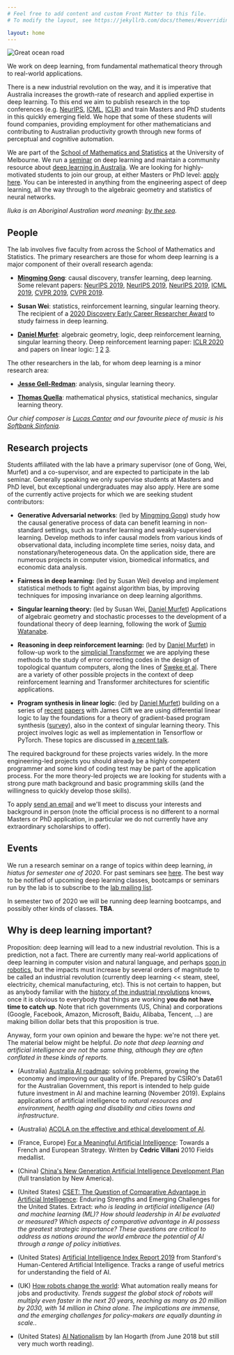 ```yaml
---
# Feel free to add content and custom Front Matter to this file.
# To modify the layout, see https://jekyllrb.com/docs/themes/#overriding-theme-defaults

layout: home
---
```


![Great ocean road](https://outbackfree.imgix.net/content/tours/Grayline/Great_Ocean_Road/064OK_IMGP0415-X2.jpg?w=1740&h=980&fit=crop&crop=center&auto=format)

We work on deep learning, from fundamental mathematical theory through to real-world applications. 

There is a new industrial revolution on the way, and it is imperative that Australia increases the growth-rate of research and applied expertise in deep learning. To this end we aim to publish research in the top conferences (e.g. [NeurIPS](https://nips.cc/), [ICML](https://icml.cc/), [ICLR](https://iclr.cc/)) and train Masters and PhD students in this quickly emerging field. We hope that some of these students will found companies, providing employment for other mathematicians and contributing to Australian productivity growth through new forms of perceptual and cognitive automation.

We are part of the [School of Mathematics and Statistics](https://ms.unimelb.edu.au/home) at the University of Melbourne. We run a [seminar](http://therisingsea.org/post/seminar-ch/) on deep learning and maintain a community resource about [deep learning in Australia](dlinoz). We are looking for highly-motivated students to join our group, at either Masters or PhD level: [apply here](mailto:d.murfet@unimelb.edu.au). You can be interested in anything from the engineering aspect of deep learning, all the way through to the algebraic geometry and statistics of neural networks.

*Iluka is an Aboriginal Australian word meaning: [by the sea](https://www.gnb.nsw.gov.au/place_naming/placename_search/extract?id=MackXtrXan).*

## People

The lab involves five faculty from across the School of Mathematics and Statistics. The primary researchers are those for whom deep learning is a major component of their overall research agenda:

* **[Mingming Gong](https://mingming-gong.github.io/)**: causal discovery, transfer learning, deep learning. Some relevant papers: [NeurIPS 2019](https://arxiv.org/abs/1907.02690), [NeurIPS 2019](https://papers.nips.cc/paper/8912-likelihood-free-overcomplete-ica-and-applications-in-causal-discovery.pdf), [NeurIPS 2019](https://papers.nips.cc/paper/9506-specific-and-shared-causal-relation-modeling-and-mechanism-based-clustering.pdf), [ICML 2019](http://proceedings.mlr.press/v97/huang19g/huang19g.pdf), [CVPR 2019](https://arxiv.org/abs/1809.05852), [CVPR 2019](https://arxiv.org/pdf/1904.01870.pdf).

* **Susan Wei**: statistics, reinforcement learning, singular learning theory. The recipient of a [2020 Discovery Early Career Researcher Award](https://dataportal.arc.gov.au/NCGP/Web/Grant/Grant/DE200101253) to study fairness in deep learning.

* **[Daniel Murfet](http://therisingsea.org/)**: algebraic geometry, logic, deep reinforcement learning, singular learning theory. Deep reinforcement learning paper: [ICLR 2020](https://openreview.net/forum?id=rkecJ6VFvr) and papers on linear logic: [1](https://arxiv.org/abs/1407.2650) [2](https://arxiv.org/abs/1805.10770) [3](https://arxiv.org/abs/1805.11813).

The other researchers in the lab, for whom deep learning is a minor research area:

* **[Jesse Gell-Redman](https://sites.google.com/site/jessegellredman/)**: analysis, singular learning theory.

* **[Thomas Quella](https://researchers.ms.unimelb.edu.au/~tquella@unimelb/#home)**: mathematical physics, statistical mechanics, singular learning theory.

*Our chief composer is [Lucas Cantor](https://www.lucascantormusic.com/) and our favourite piece of music is his [Softbank Sinfonia](https://www.lucascantormusic.com/softbanksinfonia).*

## Research projects

Students affiliated with the lab have a primary supervisor (one of Gong, Wei, Murfet) and a co-supervisor, and are expected to participate in the lab seminar. Generally speaking we only supervise students at Masters and PhD level, but exceptional undergraduates may also apply. Here are some of the currently active projects for which we are seeking student contributors:

* **Generative Adversarial networks**: (led by [Mingming Gong](https://mingming-gong.github.io/)) study how the causal generative process of data can benefit learning in non-standard settings, such as transfer learning and weakly-supervised learning. Develop methods to infer causal models from various kinds of observational data, including incomplete time series, noisy data, and nonstationary/heterogeneous data. On the application side, there are numerous projects in computer vision, biomedical informatics, and economic data analysis.

* **Fairness in deep learning:** (led by Susan Wei) develop and implement statistical methods to fight against algorithm bias, by improving techniques for imposing invariance on deep learning algorithms.

* **Singular learning theory:** (led by Susan Wei, [Daniel Murfet](http://therisingsea.org/)) Applications of algebraic geometry and stochastic processes to the development of a foundational theory of deep learning, following the work of [Sumio Watanabe](http://watanabe-www.math.dis.titech.ac.jp/users/swatanab/singular-learning-theory.html).

* **Reasoning in deep reinforcement learning:** (led by [Daniel Murfet](http://therisingsea.org/)) in follow-up work to the [simplicial Transformer](https://openreview.net/forum?id=rkecJ6VFvr) we are applying these methods to the study of error correcting codes in the design of topological quantum computers, along the lines of [Sweke et al](https://arxiv.org/abs/1810.07207). There are a variety of other possible projects in the context of deep reinforcement learning and Transformer architectures for scientific applications.

* **Program synthesis in linear logic**: (led by [Daniel Murfet](http://therisingsea.org/)) building on a series of [recent](https://arxiv.org/abs/1805.10770) [papers](https://arxiv.org/abs/1805.11813) with James Clift we are using differential linear logic to lay the foundations for a theory of gradient-based program synthesis ([survey](https://gist.github.com/dmurfet/688af9d4413cbb9a13ca5d50b28ddcbc)), also in the context of singular learning theory. This project involves logic as well as implementation in Tensorflow or PyTorch. These topics are discussed in [a recent talk](https://youtu.be/IW4LjjAWrO4).

The required background for these projects varies widely. In the more engineering-led projects you should already be a highly competent programmer and some kind of coding test may be part of the application process. For the more theory-led projects we are looking for students with a strong pure math background and basic programming skills (and the willingness to quickly develop those skills).

To apply [send an email](mailto:d.murfet@unimelb.edu.au) and we'll meet to discuss your interests and background in person (note the official process is no different to a normal Masters or PhD application, in particular we do not currently have any extraordinary scholarships to offer).

## Events

We run a research seminar on a range of topics within deep learning, *in hiatus for semester one of 2020*. For past seminars see [here](seminar). The best way to be notified of upcoming deep learning classes, bootcamps or seminars run by the lab is to subscribe to the [lab mailing list](https://tinyletter.com/ilukalab). 

In semester two of 2020 we will be running deep learning bootcamps, and possibly other kinds of classes. **TBA**.

## Why is deep learning important?

Proposition: deep learning will lead to a new industrial revolution. This is a prediction, not a fact. There are currently many real-world applications of deep learning in computer vision and natural language, and perhaps [soon in robotics](https://covariant.ai/), but the impacts must increase by several orders of magnitude to be called an industrial revolution (currently deep learning << steam, steel, electricity, chemical manufacturing, etc). This is not certain to happen, but as anybody familiar with the [history of the industrial revolutions](https://industrialrevolutionspod.com/) knows, once it is obvious to everybody that things are working **you do not have time to catch up**. Note that rich governments (US, China) and corporations (Google, Facebook, Amazon, Microsoft, Baidu, Alibaba, Tencent, ...) are making billion dollar bets that this proposition is true. 

Anyway, form your own opinion and beware the hype: we're not there yet. The material below might be helpful. *Do note that deep learning and artificial intelligence are not the same thing, although they are often conflated in these kinds of reports.*

* (Australia) [Australia AI roadmap](https://data61.csiro.au/en/Our-Research/Our-Work/AI-Roadmap?featured=6EDF11D88EED4B6794F2FBDFD65766B2&utm_source=AI_Roadmap_Twitter_AI_Domains&utm_medium=Twitter_post&utm_campaign=AI_Roadmap_Twitter_AI_Domains&utm_term=Twitter_AI_Domains_post&utm_content=AI_Roadmap&featured=6EDF11D88EED4B6794F2FBDFD65766B2&utm_source=AI_Roadmap_Twitter_AI_Domains&utm_medium=Twitter_post&utm_campaign=AI_Roadmap_Twitter_AI_Domains&utm_term=Twitter_AI_Domains_post&utm_content=AI_Roadmap): solving problems, growing the economy and improving our quality of life. Prepared by CSIRO's Data61 for the Australian Government, this report is intended to help guide future investment in AI and machine learning (November 2019). Explains applications of artificial intelligence to *natural resources and environment, health aging and disability and cities towns and infrastructure*.

* (Australia) [ACOLA on the effective and ethical development of AI](https://acola.org/hs4-artificial-intelligence-australia/).

* (France, Europe) [For a Meaningful Artificial Intelligence](https://ec.europa.eu/knowledge4policy/publication/meaningful-artificial-intelligence-towards-french-european-strategy_en): Towards a French and European Strategy. Written by **Cedric Villani** 2010 Fields medallist.

* (China) [China's New Generation Artificial Intelligence Development Plan](https://www.newamerica.org/cybersecurity-initiative/digichina/blog/full-translation-chinas-new-generation-artificial-intelligence-development-plan-2017/) (full translation by New America).

* (United States) [CSET: The Question of Comparative Advantage in Artificial Intelligence](https://cset.georgetown.edu/wp-content/uploads/CSET-The-Question-of-Comparative-Advantage-in-Artificial-Intelligence-1.pdf): Enduring Strengths and Emerging
Challenges for the United States. Extract: *who is leading in artificial intelligence (AI) and machine learning (ML)? How should
leadership in AI be evaluated or measured? Which aspects of comparative
advantage in AI possess the greatest strategic importance? These questions are
critical to address as nations around the world embrace the potential of AI through a
range of policy initiatives.*

* (United States) [Artificial Intelligence Index Report 2019](https://hai.stanford.edu/ai-index/2019) from Stanford's Human-Centered Artificial Intelligence. Tracks a range of useful metrics for understanding the field of AI.

* (UK) [How robots change the world](http://resources.oxfordeconomics.com/how-robots-change-the-world): What automation really means for jobs and productivity. *Trends suggest the global stock of robots will multiply even faster in the next 20 years, reaching as many as 20 million by 2030, with 14 million in China alone. The implications are immense, and the emerging challenges for policy-makers are equally daunting in scale.*.

* (United States) [AI Nationalism](https://www.ianhogarth.com/blog/2018/6/13/ai-nationalism) by Ian Hogarth (from June 2018 but still very much worth reading).
